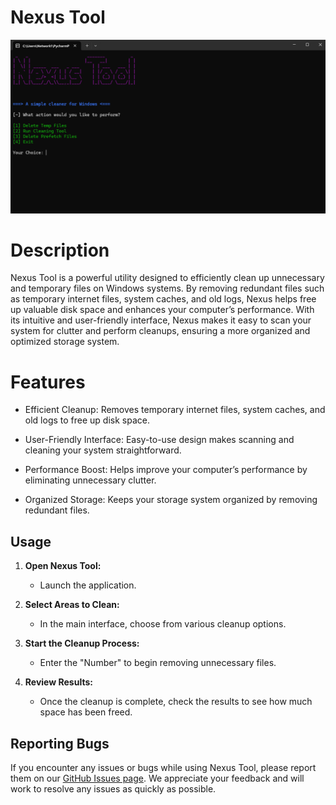 # Nexus Tool
![Screenshot of Nexus Tool](images/nexus.jpg)

# Description
Nexus Tool is a powerful utility designed to efficiently clean up unnecessary and temporary files on Windows systems. By removing redundant files such as temporary internet files, system caches, and old logs, Nexus helps free up valuable disk space and enhances your computer’s performance. With its intuitive and user-friendly interface, Nexus makes it easy to scan your system for clutter and perform cleanups, ensuring a more organized and optimized storage system.

# Features
* Efficient Cleanup:
Removes temporary internet files, system caches, and old logs to free up disk space.

* User-Friendly Interface:
Easy-to-use design makes scanning and cleaning your system straightforward.

* Performance Boost:
Helps improve your computer’s performance by eliminating unnecessary clutter.

* Organized Storage:
Keeps your storage system organized by removing redundant files.

## Usage
1. **Open Nexus Tool:**
   - Launch the application.

2. **Select Areas to Clean:**
   - In the main interface, choose from various cleanup options.

3. **Start the Cleanup Process:**
   - Enter the "Number" to begin removing unnecessary files.

4. **Review Results:**
   - Once the cleanup is complete, check the results to see how much space has been freed.

## Reporting Bugs

If you encounter any issues or bugs while using Nexus Tool, please report them on our [GitHub Issues page](https://github.com/ByteLogNet/Nexus-Tool/issues). We appreciate your feedback and will work to resolve any issues as quickly as possible.
